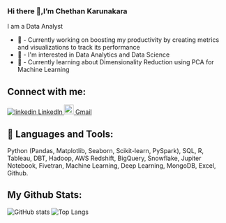 ### Hi there 👋,I’m Chethan Karunakara


I am a Data Analyst

* 📜 - Currently working on boosting my productivity by creating metrics and visualizations to track its performance
* 👀 - I'm interested in Data Analytics and Data Science
* 🌱 - Currently learning about Dimensionality Reduction using PCA for Machine Learning

## Connect with me:
<p>
  <a href="https://www.linkedin.com/in/chethan-karunakara-19571b1b9/">
    <img src="https://i.stack.imgur.com/gVE0j.png" alt="linkedin"> LinkedIn
  </a>
  <a href="mailto:chethan.karunakara@gmail.com" rel="nofollow noreferrer">
    <img width="22px" src="https://upload.wikimedia.org/wikipedia/commons/7/7e/Gmail_icon_%282020%29.svg" alt="linkedin"> Gmail
  </a>
</p>

## 🧰 Languages and Tools:
Python (Pandas, Matplotlib, Seaborn, Scikit-learn, PySpark), SQL, R, Tableau, DBT, Hadoop, AWS Redshift, BigQuery, Snowflake, Jupiter Notebook, Fivetran, Machine Learning, Deep Learning, MongoDB, Excel, Github.

## My Github Stats:
![GitHub stats](https://github-readme-stats.vercel.app/api?username=ChethanKarunakara&show_icons=true&theme=tokyonight)
![Top Langs](https://github-readme-stats.vercel.app/api/top-langs/?username=jChethanKarunakara&theme=tokyonight)
